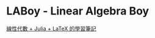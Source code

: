 # LABoy - Linear Algebra Boy

[線性代數 + Julia + LaTeX 的學習筆記](https://htmlpreview.github.io/?https://github.com/ysaereve/LABoy/blob/master/LABoy.html)
